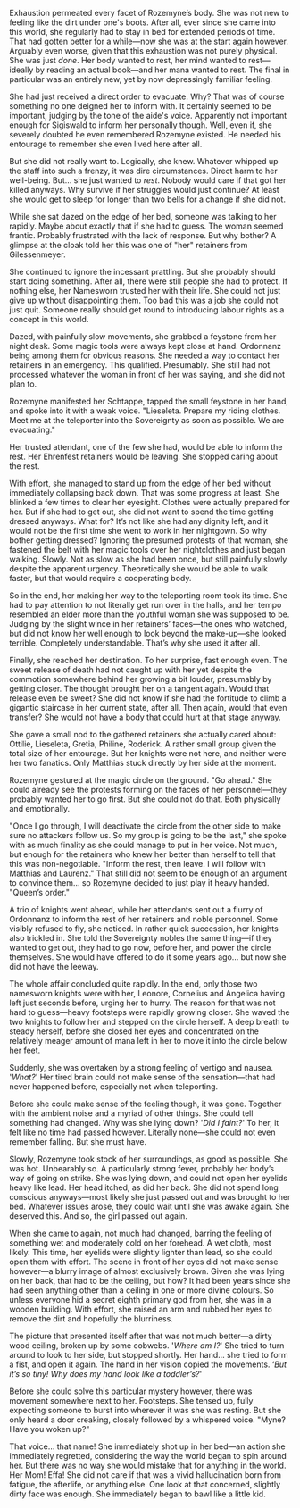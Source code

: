 Exhaustion permeated every facet of Rozemyne’s body. She was not new to feeling like the dirt under one's boots. After all, ever since she came into this world, she regularly had to stay in bed for extended periods of time. That had gotten better for a while—now she was at the start again however. Arguably even worse, given that this exhaustion was not purely physical. She was just <i>done</i>. Her body wanted to rest, her mind wanted to rest—ideally by reading an actual book—and her mana wanted to rest. The final in particular was an entirely new, yet by now depressingly familiar feeling.

  

She had just received a direct order to evacuate. Why? That was of course something no one deigned her to inform with. It certainly seemed to be important, judging by the tone of the aide's voice. Apparently not important enough for Sigiswald to inform her personally though. Well, even if, she severely doubted he even remembered Rozemyne existed. He needed his entourage to remember she even lived here after all.

  

But she did not really want to. Logically, she knew. Whatever whipped up the staff into such a frenzy, it was dire circumstances. Direct harm to her well-being. But… she just wanted to <i>rest</i>. Nobody would care if that got her killed anyways. Why survive if her struggles would just continue? At least she would get to sleep for longer than two bells for a change if she did not.

  

While she sat dazed on the edge of her bed, someone was talking to her rapidly. Maybe about exactly that if she had to guess. The woman seemed frantic. Probably frustrated with the lack of response. But why bother? A glimpse at the cloak told her this was one of "her" retainers from Gilessenmeyer. 

  

She continued to ignore the incessant prattling. But she probably should start doing something. After all, there were still people she had to protect. If nothing else, her Namesworn trusted her with their life. She could not just give up without disappointing them. Too bad this was a job she could not just quit. Someone really should get round to introducing labour rights as a concept in this world.

  

Dazed, with painfully slow movements, she grabbed a feystone from her night desk. Some magic tools were always kept close at hand. Ordonnanz being among them for obvious reasons. She needed a way to contact her retainers in an emergency. This qualified. Presumably. She still had not processed whatever the woman in front of her was saying, and she did not plan to. 

  

Rozemyne manifested her Schtappe, tapped the small feystone in her hand, and spoke into it with a weak voice. "Lieseleta. Prepare my riding clothes. Meet me at the teleporter into the Sovereignty as soon as possible. We are evacuating." 

  

Her trusted attendant, one of the few she had, would be able to inform the rest. Her Ehrenfest retainers would be leaving. She stopped caring about the rest. 

  

With effort, she managed to stand up from the edge of her bed without immediately collapsing back down. That was some progress at least. She blinked a few times to clear her eyesight. Clothes were actually prepared for her. But if she had to get out, she did not want to spend the time getting dressed anyways. What for? It’s not like she had any dignity left, and it would not be the first time she went to work in her nightgown. So why bother getting dressed? Ignoring the presumed protests of that woman, she fastened the belt with her magic tools over her nightclothes and just began walking. Slowly. Not as slow as she had been once, but still painfully slowly despite the apparent urgency. Theoretically she would be able to walk faster, but that would require a cooperating body.

  

So in the end, her making her way to the teleporting room took its time. She had to pay attention to not literally get run over in the halls, and her tempo resembled an elder more than the youthful woman she was supposed to be. Judging by the slight wince in her retainers’ faces—the ones who watched, but did not know her well enough to look beyond the make-up—she looked terrible. Completely understandable. That’s why she used it after all.

  

Finally, she reached her destination. To her surprise, fast enough even. The sweet release of death had not caught up with her yet despite the commotion somewhere behind her growing a bit louder, presumably by getting closer. The thought brought her on a tangent again. Would that release even be sweet? She did not know if she had the fortitude to climb a gigantic staircase in her current state, after all. Then again, would that even transfer? She would not have a body that could hurt at that stage anyway.

  

She gave a small nod to the gathered retainers she actually cared about: Ottilie, Lieseleta, Gretia, Philine, Roderick. A rather small group given the total size of her entourage. But her knights were not here, and neither were her two fanatics. Only Matthias stuck directly by her side at the moment. 

  

Rozemyne gestured at the magic circle on the ground. "Go ahead." She could already see the protests forming on the faces of her personnel—they probably wanted her to go first. But she could not do that. Both physically and emotionally.

  

"Once I go through, I will deactivate the circle from the other side to make sure no attackers follow us. So my group is going to be the last," she spoke with as much finality as she could manage to put in her voice. Not much, but enough for the retainers who knew her better than herself to tell that this was non-negotiable. "Inform the rest, then leave. I will follow with Matthias and Laurenz." That still did not seem to be enough of an argument to convince them… so Rozemyne decided to just play it heavy handed. "Queen’s order."

  

A trio of knights went ahead, while her attendants sent out a flurry of Ordonnanz to inform the rest of her retainers and noble personnel. Some visibly refused to fly, she noticed. In rather quick succession, her knights also trickled in. She told the Sovereignty nobles the same thing—if they wanted to get out, they had to go now, before her, and power the circle themselves. She would have offered to do it some years ago… but now she did not have the leeway.

  

The whole affair concluded quite rapidly. In the end, only those two namesworn knights were with her, Leonore, Cornelius and Angelica having left just seconds before, urging her to hurry. The reason for that was not hard to guess—heavy footsteps were rapidly growing closer. She waved the two knights to follow her and stepped on the circle herself. A deep breath to steady herself, before she closed her eyes and concentrated on the relatively meager amount of mana left in her to move it into the circle below her feet.

  

Suddenly, she was overtaken by a strong feeling of vertigo and nausea. '<i>What?</i>' Her tired brain could not make sense of the sensation—that had never happened before, especially not when teleporting.

  
  
  

Before she could make sense of the feeling though, it was gone. Together with the ambient noise and a myriad of other things. She could tell something had changed. Why was she lying down? '<i>Did I faint?</i>' To her, it felt like no time had passed however. Literally none—she could not even remember falling. But she must have.

  

Slowly, Rozemyne took stock of her surroundings, as good as possible. She was hot. Unbearably so. A particularly strong fever, probably her body’s way of going on strike. She was lying down, and could not open her eyelids heavy like lead. Her head itched, as did her back. She did not spend long conscious anyways—most likely she just passed out and was brought to her bed. Whatever issues arose, they could wait until she was awake again. She deserved this. And so, the girl passed out again.

  

When she came to again, not much had changed, barring the feeling of something wet and moderately cold on her forehead. A wet cloth, most likely. This time, her eyelids were slightly lighter than lead, so she could open them with effort. The scene in front of her eyes did not make sense however—a blurry image of almost exclusively brown. Given she was lying on her back, that had to be the ceiling, but how? It had been years since she had seen anything other than a ceiling in one or more divine colours. So unless everyone hid a secret eighth primary god from her, she was in a wooden building. With effort, she raised an arm and rubbed her eyes to remove the dirt and hopefully the blurriness. 

  

The picture that presented itself after that was not much better—a dirty wood ceiling, broken up by some cobwebs. '<i>Where am I?</i>' She tried to turn around to look to her side, but stopped shortly. Her hand… she tried to form a fist, and open it again. The hand in her vision copied the movements. ‘<i>But it’s so tiny! Why does my hand look like a toddler’s?</i>' 

  

Before she could solve this particular mystery however, there was movement somewhere next to her. Footsteps. She tensed up, fully expecting someone to burst into wherever it was she was resting. But she only heard a door creaking, closely followed by a whispered voice. "Myne? Have you woken up?"

  

That voice… that name! She immediately shot up in her bed—an action she immediately regretted, considering the way the world began to spin around her. But there was no way she would mistake that for anything in the world. Her Mom! Effa! She did not care if that was a vivid hallucination born from fatigue, the afterlife, or anything else. One look at that concerned, slightly dirty face was enough. She immediately began to bawl like a little kid.